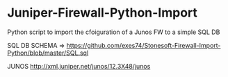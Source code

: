 # Juniper-Firewall-Python-Import
Python script to import the cfoiguration of a Junos FW to a simple SQL DB

SQL DB SCHEMA => https://github.com/exes74/Stonesoft-Firewall-Import-Python/blob/master/SQL.sql

JUNOS 
http://xml.juniper.net/junos/12.3X48/junos
